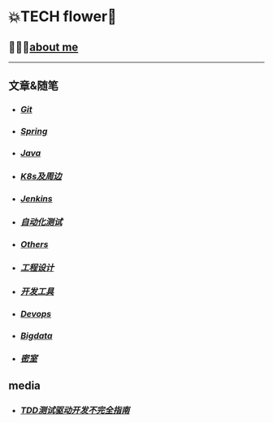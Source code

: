 # 💥TECH flower🦾
## 🥸👉🏻[about me](aboutMe)

---
## 文章&随笔

* ### *[Git](git/index)*
* ### *[Spring](spring/index)*
* ### *[Java](java/index)*
* ### *[K8s及周边](k8s及周边/index)*
* ### *[Jenkins](jenkins/index)*
* ### *[自动化测试](自动化测试/index)*
* ### *[Others](others/index)*
* ### *[工程设计](工程设计/index)*
* ### *[开发工具](开发工具/index)*
* ### *[Devops](devops/index)*
* ### *[Bigdata](bigdata/index)*
* ### *[密室](密室/index)*

## media
* ### *[TDD测试驱动开发不完全指南](https://www.bilibili.com/video/BV1t64y1u7C1)*
